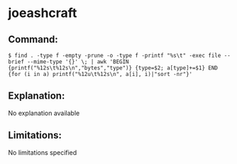 # joeashcraft

## Command:
```
$ find . -type f -empty -prune -o -type f -printf "%s\t" -exec file --brief --mime-type '{}' \; | awk 'BEGIN {printf("%12s\t%12s\n","bytes","type")} {type=$2; a[type]+=$1} END {for (i in a) printf("%12u\t%12s\n", a[i], i)|"sort -nr"}'
```

## Explanation:
No explanation available

## Limitations:
No limitations specified

